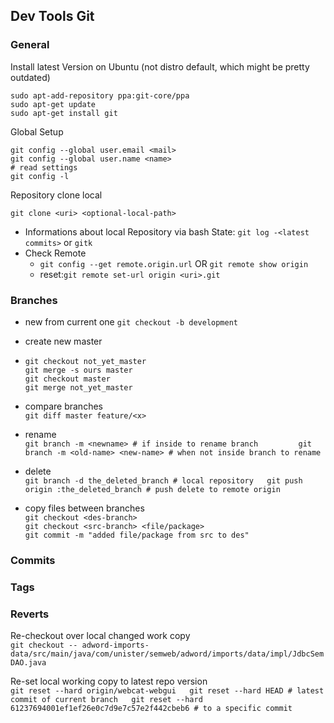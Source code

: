 ## Dev Tools Git

### General

Install latest Version on Ubuntu \(not distro default, which might be pretty outdated\)

```
sudo apt-add-repository ppa:git-core/ppa
sudo apt-get update
sudo apt-get install git
```

Global Setup

```
git config --global user.email <mail>
git config --global user.name <name>
# read settings
git config -l
```

Repository clone local

```
git clone <uri> <optional-local-path>
```

* Informations about local Repository via bash State: `git log -<latest commits>` or `gitk`
* Check Remote
  * `git config --get remote.origin.url` OR `git remote show origin`
  * reset:`git remote set-url origin <uri>.git`

### Branches

* new from current one
  `git checkout -b development`
* create new master

* ```
  git checkout not_yet_master
  git merge -s ours master
  git checkout master
  git merge not_yet_master
  ```
* compare branches  
  `git diff master feature/<x>`

* rename  
  `git branch -m <newname> # if inside to rename branch        
   git branch -m <old-name> <new-name> # when not inside branch to rename`

* delete  
  `git branch -d the_deleted_branch # local repository  
   git push origin :the_deleted_branch # push delete to remote origin`

* copy files between branches  
  `git checkout <des-branch>`  
  `git checkout <src-branch> <file/package>`  
  `git commit -m "added file/package from src to des"`

### Commits

### Tags



### Reverts

Re-checkout over local changed work copy  
`git checkout -- adword-imports-data/src/main/java/com/unister/semweb/adword/imports/data/impl/JdbcSemDAO.java`

Re-set local working copy to latest repo version  
`git reset --hard origin/webcat-webgui  
 git reset --hard HEAD # latest commit of current branch  
git reset --hard 61237694001ef1ef26e0c7d9e7c57e2f442cbeb6 # to a specific commit` 


